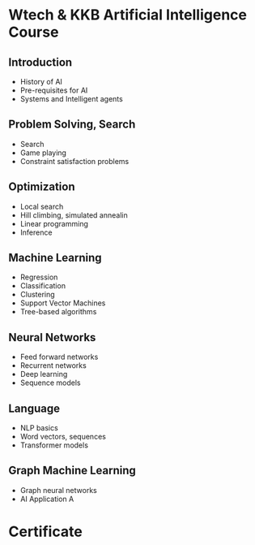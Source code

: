 # Wtech & KKB Artificial Intelligence Course

## Introduction
- History of AI
- Pre-requisites for AI
- Systems and Intelligent agents

## Problem Solving, Search
- Search
- Game playing
- Constraint satisfaction problems

## Optimization
- Local search
- Hill climbing, simulated annealin
- Linear programming
- Inference

## Machine Learning
- Regression
- Classification
- Clustering
- Support Vector Machines
- Tree-based algorithms

## Neural Networks 
- Feed forward networks
- Recurrent networks
- Deep learning
- Sequence models

## Language 
- NLP basics
- Word vectors, sequences
- Transformer models

## Graph Machine Learning
- Graph neural networks
- AI Application A

# Certificate 
<a target="blank" href="https://verified.cv/tr/verify/09432086076152?ref=email">
      <img src="https://verified-bucket.s3.eu-central-1.amazonaws.com/cert/09432086076152.png" alt="">
    </a>
